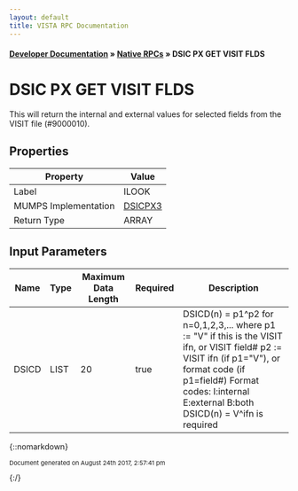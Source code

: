 ```yaml
---
layout: default
title: VISTA RPC Documentation
---
```


#### [Developer Documentation](../index) &#187; [Native RPCs](TableOfContents) &#187; DSIC PX GET VISIT FLDS<br/>
# DSIC PX GET VISIT FLDS

This will return the internal and external values for selected fields from the VISIT file (#9000010).

## Properties

Property | Value
--- | ---
Label | ILOOK
MUMPS Implementation | [DSICPX3](http://code.osehra.org/dox/Routine_DSICPX3_source.html)
Return Type | ARRAY


## Input Parameters

Name | Type | Maximum Data Length | Required | Description
--- | --- | --- | --- | ---
DSICD | LIST | 20 | true | DSICD(n) &#x3D; p1^p2  for n&#x3D;0,1,2,3,...  where  p1 :&#x3D; &quot;V&quot; if this is the VISIT ifn, or VISIT field#  p2 :&#x3D; VISIT ifn (if p1&#x3D;&quot;V&quot;), or format code (if p1&#x3D;field#)        Format codes:  I:internal  E:external  B:both  DSICD(n) &#x3D; V^ifn is required



{::nomarkdown} <br/><p style="font-size: 11px">Document generated on August 24th 2017, 2:57:41 pm</p>{:/}